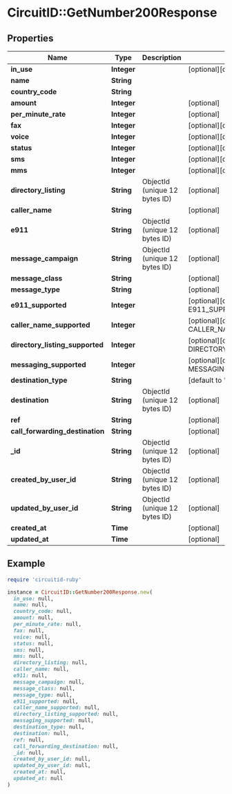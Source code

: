 # CircuitID::GetNumber200Response

## Properties

| Name | Type | Description | Notes |
| ---- | ---- | ----------- | ----- |
| **in_use** | **Integer** |  | [optional][default to IN_USE::N1] |
| **name** | **String** |  |  |
| **country_code** | **String** |  |  |
| **amount** | **Integer** |  | [optional] |
| **per_minute_rate** | **Integer** |  | [optional] |
| **fax** | **Integer** |  | [optional][default to FAX::N0] |
| **voice** | **Integer** |  | [optional][default to VOICE::N0] |
| **status** | **Integer** |  | [optional][default to STATUS::N1] |
| **sms** | **Integer** |  | [optional][default to SMS::N0] |
| **mms** | **Integer** |  | [optional][default to MMS::N0] |
| **directory_listing** | **String** | ObjectId (unique 12 bytes ID) | [optional] |
| **caller_name** | **String** |  | [optional] |
| **e911** | **String** | ObjectId (unique 12 bytes ID) | [optional] |
| **message_campaign** | **String** | ObjectId (unique 12 bytes ID) | [optional] |
| **message_class** | **String** |  | [optional] |
| **message_type** | **String** |  | [optional] |
| **e911_supported** | **Integer** |  | [optional][default to E911_SUPPORTED::N0] |
| **caller_name_supported** | **Integer** |  | [optional][default to CALLER_NAME_SUPPORTED::N0] |
| **directory_listing_supported** | **Integer** |  | [optional][default to DIRECTORY_LISTING_SUPPORTED::N0] |
| **messaging_supported** | **Integer** |  | [optional][default to MESSAGING_SUPPORTED::N0] |
| **destination_type** | **String** |  | [default to &#39;park&#39;] |
| **destination** | **String** | ObjectId (unique 12 bytes ID) | [optional] |
| **ref** | **String** |  | [optional] |
| **call_forwarding_destination** | **String** |  | [optional] |
| **_id** | **String** | ObjectId (unique 12 bytes ID) | [optional] |
| **created_by_user_id** | **String** | ObjectId (unique 12 bytes ID) | [optional] |
| **updated_by_user_id** | **String** | ObjectId (unique 12 bytes ID) | [optional] |
| **created_at** | **Time** |  | [optional] |
| **updated_at** | **Time** |  | [optional] |

## Example

```ruby
require 'circuitid-ruby'

instance = CircuitID::GetNumber200Response.new(
  in_use: null,
  name: null,
  country_code: null,
  amount: null,
  per_minute_rate: null,
  fax: null,
  voice: null,
  status: null,
  sms: null,
  mms: null,
  directory_listing: null,
  caller_name: null,
  e911: null,
  message_campaign: null,
  message_class: null,
  message_type: null,
  e911_supported: null,
  caller_name_supported: null,
  directory_listing_supported: null,
  messaging_supported: null,
  destination_type: null,
  destination: null,
  ref: null,
  call_forwarding_destination: null,
  _id: null,
  created_by_user_id: null,
  updated_by_user_id: null,
  created_at: null,
  updated_at: null
)
```

